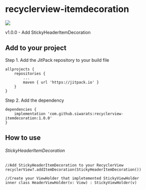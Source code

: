 # recyclerview-itemdecoration
[![](https://jitpack.io/v/siwarats/recyclerview-itemdecoration.svg)](https://jitpack.io/#siwarats/recyclerview-itemdecoration)

v1.0.0 - Add StickyHeaderItemDecoration

## Add to your project
Step 1. Add the JitPack repository to your build file
```
allprojects {
    repositories {
        ...
        maven { url 'https://jitpack.io' }
    }
}
```
Step 2. Add the dependency
```
dependencies {
    implementation 'com.github.siwarats:recyclerview-itemdecoration:1.0.0'
}
```

## How to use
###### StickyHeaderItemDecoration
```
//Add StickyHeaderItemDecoration to your RecyclerView
recyclerView?.addItemDecoration(StickyHeaderItemDecoration())
```
```
//Create your ViewHolder that impletemented StickyViewHolder
inner class HeaderViewHolder(v: View) : StickyViewHolder(v)
```
